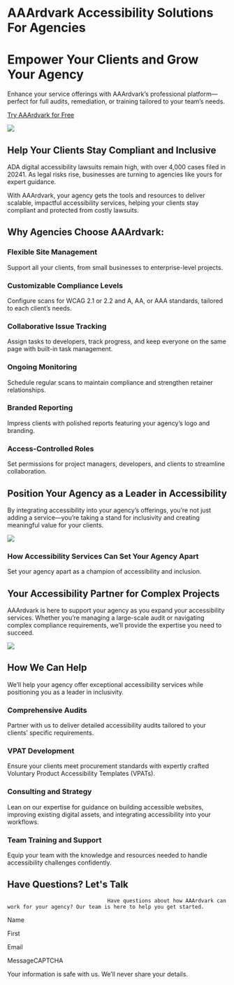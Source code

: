# AAArdvark Accessibility Solutions For Agencies

# Empower Your Clients and Grow Your Agency

 

Enhance your service offerings with AAArdvark’s professional platform—perfect for full audits, remediation, or training tailored to your team’s needs.

 

[Try AAArdvark for Free](https://app.aaardvarkaccessibility.com/register)

![](https://aaardvarkaccessibility.com/wp-content/uploads/2023/04/agency-working-on-project-1024x683.jpg) 

## Help Your Clients Stay Compliant and Inclusive

 

ADA digital accessibility lawsuits remain high, with over 4,000 cases filed in 20241. As legal risks rise, businesses are turning to agencies like yours for expert guidance.

With AAArdvark, your agency gets the tools and resources to deliver scalable, impactful accessibility services, helping your clients stay compliant and protected from costly lawsuits.

 

 

## Why Agencies Choose AAArdvark:

 

 

### Flexible Site Management

 

Support all your clients, from small businesses to enterprise-level projects.

 

 

### Customizable Compliance Levels

 

Configure scans for WCAG 2.1 or 2.2 and A, AA, or AAA standards, tailored to each client’s needs.

 

 

### Collaborative Issue Tracking

 

Assign tasks to developers, track progress, and keep everyone on the same page with built-in task management.

 

 

### Ongoing Monitoring

 

Schedule regular scans to maintain compliance and strengthen retainer relationships.

 

 

### Branded Reporting

 

Impress clients with polished reports featuring your agency’s logo and branding.

 

 

### Access-Controlled Roles

 

Set permissions for project managers, developers, and clients to streamline collaboration.

 

## Position Your Agency as a Leader in Accessibility

 

By integrating accessibility into your agency’s offerings, you’re not just adding a service—you’re taking a stand for inclusivity and creating meaningful value for your clients.

 

![](https://aaardvarkaccessibility.com/wp-content/uploads/2025/01/annie-spratt-dWYU3i-mqEo-unsplash-1024x683.jpg) 

### How Accessibility Services Can Set Your Agency Apart

Set your agency apart as a champion of accessibility and inclusion.

 

## Your Accessibility Partner for Complex Projects

 

AAArdvark is here to support your agency as you expand your accessibility services. Whether you’re managing a large-scale audit or navigating complex compliance requirements, we’ll provide the expertise you need to succeed.

 

![](https://aaardvarkaccessibility.com/wp-content/uploads/2025/01/brooke-cagle-g1Kr4Ozfoac-unsplash-1024x683.jpg) 

## How We Can Help

 

We’ll help your agency offer exceptional accessibility services while positioning you as a leader in inclusivity.

 

 

### Comprehensive Audits

 

Partner with us to deliver detailed accessibility audits tailored to your clients’ specific requirements.

 

 

### VPAT Development

 

Ensure your clients meet procurement standards with expertly crafted Voluntary Product Accessibility Templates (VPATs).

 

 

### Consulting and Strategy

 

Lean on our expertise for guidance on building accessible websites, improving existing digital assets, and integrating accessibility into your workflows.

 

 

### Team Training and Support

 

Equip your team with the knowledge and resources needed to handle accessibility challenges confidently.

 

## Have Questions? Let's Talk

 

									Have questions about how AAArdvark can work for your agency? Our team is here to help you get started.								

Name

First

Email

MessageCAPTCHA
  

Your information is safe with us. We’ll never share your details.

 


